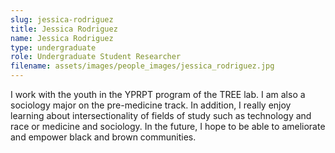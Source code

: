 ```yaml
---
slug: jessica-rodriguez
title: Jessica Rodriguez
name: Jessica Rodriguez
type: undergraduate
role: Undergraduate Student Researcher
filename: assets/images/people_images/jessica_rodriguez.jpg
---
```


I work with the youth in the YPRPT program of the TREE lab. I am also a sociology major on the pre-medicine track. In addition, I really enjoy learning about intersectionality of fields of study such as technology and race or medicine and sociology. In the future, I hope to be able to ameliorate and empower black and brown communities. 

